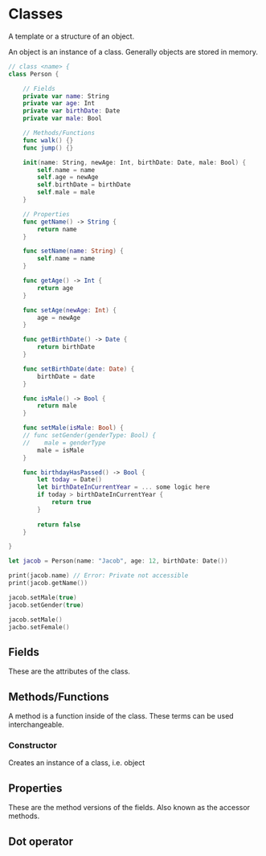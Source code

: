 # Classes

A template or a structure of an object.

An object is an instance of a class. Generally objects are stored in memory.

```swift
// class <name> {
class Person {

    // Fields
    private var name: String
    private var age: Int
    private var birthDate: Date
    private var male: Bool

    // Methods/Functions
    func walk() {}
    func jump() {}

    init(name: String, newAge: Int, birthDate: Date, male: Bool) {
        self.name = name
        self.age = newAge
        self.birthDate = birthDate
        self.male = male
    }

    // Properties
    func getName() -> String {
        return name
    }

    func setName(name: String) {
        self.name = name
    }

    func getAge() -> Int {
        return age
    }

    func setAge(newAge: Int) {
        age = newAge
    }

    func getBirthDate() -> Date {
        return birthDate
    }

    func setBirthDate(date: Date) {
        birthDate = date
    }

    func isMale() -> Bool {
        return male
    }

    func setMale(isMale: Bool) {
    // func setGender(genderType: Bool) {
    //    male = genderType
        male = isMale
    }

    func birthdayHasPassed() -> Bool {
        let today = Date()
        let birthDateInCurrentYear = ... some logic here
        if today > birthDateInCurrentYear {
            return true
        }
        
        return false
    }

}

let jacob = Person(name: "Jacob", age: 12, birthDate: Date())

print(jacob.name) // Error: Private not accessible
print(jacob.getName())

jacob.setMale(true)
jacob.setGender(true)

jacob.setMale()
jacbo.setFemale()

```

## Fields

These are the attributes of the class. 

## Methods/Functions

A method is a function inside of the class. These terms can be used interchangeable.

### Constructor

Creates an instance of a class, i.e. object

## Properties

These are the method versions of the fields. Also known as the accessor methods.

## Dot operator


